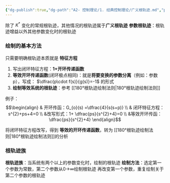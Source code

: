 ```yaml
---
{"dg-publish":true,"dg-path":"A2- 控制理论/1. 经典控制理论/广义根轨迹.md","permalink":"/A2- 控制理论/1. 经典控制理论/广义根轨迹/","dgPassFrontmatter":true,"noteIcon":"","created":"2024-05-21T15:20:28.000+08:00","updated":"2025-05-02T17:47:12.995+08:00"}
---
```


除了 $K^{*}$ 变化的常规根轨迹，其他情况的根轨迹属于**广义根轨迹**
**参数根轨迹**：根轨迹增益以外其他参数变化时的根轨迹
### 绘制的基本方法
只需要明确根轨迹本质就是 **特征方程**
1. 写出闭环特征方程：**1+开环传递函数**
2. **等效开环传递函数**(闭环极点相同)：就是**将要变换的参数分离**（例如：参数 p），写成：
	$\dfrac{p\cdot f(s)}{g(s)}=-1$  的形式
3. **绘制等效系统的根轨迹**：参考 [[180°根轨迹绘制法则\|180°根轨迹绘制法则]]



例子：
$$\begin{align}
 & 开环传函：G_{o}(s) =\dfrac{4}{s(s+p)} \\
 & 闭环特征方程：s^{2}+ps+4=0 \\
 &改写形式：1+ \dfrac{ps}{s^{2}+4}=0 \\
 &等效开环传函： \dfrac{ps}{s^{2}+4}
\end{align}$$


将闭环特征方程改写，得到 **等效的开环传递函数**，转为 [[180°根轨迹绘制法则\|180°根轨迹绘制法则]]的分析


### 根轨迹族
**根轨迹族**：当系统有两个以上的参数变化时，绘制的根轨迹 
**绘制方法**：选定第一个参数为常数，第二个参数从0→∞绘制根轨迹 
再改变第一个参数，重复绘制关于第二个参数的根轨迹

